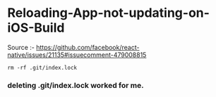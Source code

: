 # Reloading-App-not-updating-on-iOS-Build

Source :- https://github.com/facebook/react-native/issues/21135#issuecomment-479008815

```
rm -rf .git/index.lock
```

### deleting .git/index.lock worked for me.
